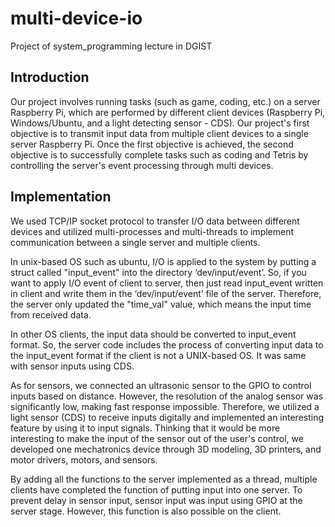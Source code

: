 # multi-device-io
Project of system_programming lecture in DGIST

## Introduction
Our project involves running tasks (such as game, coding, etc.) on a server Raspberry Pi, which are performed by different client devices (Raspberry Pi, Windows/Ubuntu, and a light detecting sensor - CDS). Our project's first objective is to transmit input data from multiple client devices to a single server Raspberry Pi. Once the first objective is achieved, the second objective is to successfully complete tasks such as coding and Tetris by controlling the server's event processing through multi devices.


## Implementation
We used TCP/IP socket protocol to transfer I/O data between different devices and   utilized multi-processes and multi-threads to implement communication between a single server and multiple clients.

In unix-based OS such as ubuntu, I/O is applied to the system by putting a struct called "input_event" into the directory ‘dev/input/event’. So, if you want to apply I/O event of client to server, then just read input_event written in client and write them in the ‘dev/input/event’ file of the server. Therefore, the server only updated the "time_val" value, which means the input time from received data. 

In other OS clients, the input data should be converted to input_event format. So,  the server code includes the process of converting input data to the input_event format if the client is not a UNIX-based OS. It was same with sensor inputs using CDS.

As for sensors, we connected an ultrasonic sensor to the GPIO to control inputs based on distance. However, the resolution of the analog sensor was significantly low, making fast response impossible. Therefore, we utilized a light sensor (CDS) to receive inputs digitally and implemented an interesting feature by using it to input signals. Thinking that it would be more interesting to make the input of the sensor out of the user's control, we developed one mechatronics device through 3D modeling, 3D printers, and motor drivers, motors, and sensors.

By adding all the functions to the server implemented as a thread, multiple clients have completed the function of putting input into one server. To prevent delay in sensor input, sensor input was input using GPIO at the server stage. However, this function is also possible on the client.


